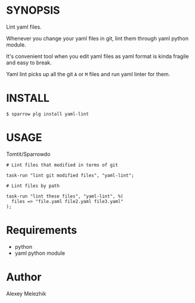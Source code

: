 # SYNOPSIS

Lint yaml files.

Whenever you change your yaml files in git, lint them through yaml python module.

It's convenient tool when you edit yaml files as yaml format is kinda fragile and easy to break.

Yaml lint picks up all the git `A` or `M` files and run yaml linter for them.

# INSTALL

    $ sparrow plg install yaml-lint

# USAGE

Tomtit/Sparrowdo

    # Lint files that modified in terms of git

    task-run "lint git modified files", "yaml-lint";

    # Lint files by path

    task-run "lint these files", "yaml-lint", %(
      files => "file.yaml file2.yaml file3.yaml"
    );


# Requirements

* python
* yaml python module

# Author

Alexey Melezhik

